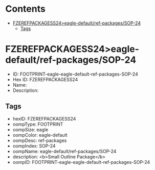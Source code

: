 



Contents
========

* [FZEREFPACKAGESS24>eagle-default/ref-packages/SOP-24](#fzerefpackagess24eagle-defaultref-packagessop-24)
	* [Tags](#tags)

# FZEREFPACKAGESS24>eagle-default/ref-packages/SOP-24

- ID: FOOTPRINT-eagle-eagle-default-ref-packages-SOP-24
- Hex ID: FZEREFPACKAGESS24
- Name: 
- Description: 

## Tags

- hexID: FZEREFPACKAGESS24
- oompType: FOOTPRINT
- oompSize: eagle
- oompColor: eagle-default
- oompDesc: ref-packages
- oompIndex: SOP-24
- oompName: eagle-default/ref-packages/SOP-24
- description: &lt;b&gt;Small Outline Package&lt;/b&gt;
- oompID: FOOTPRINT-eagle-eagle-default-ref-packages-SOP-24
